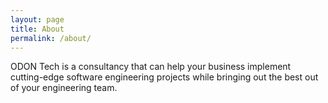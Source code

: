 ```yaml
---
layout: page
title: About
permalink: /about/
---
```


ODON Tech is a consultancy that can help your business implement cutting-edge software engineering projects while bringing out the best out of your engineering team.
